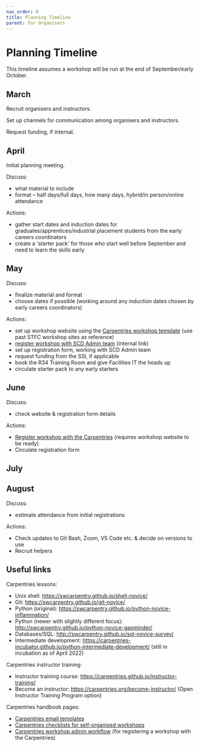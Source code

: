 ```yaml
---
nav_order: 0
title: Planning Timeline
parent: For Organisers
---
```



# Planning Timeline

This timeline assumes a workshop will be run at the end of September/early October.


## March

Recruit organisers and instructors.

Set up channels for communication among organisers and instructors.

Request funding, if internal.

## April

Initial planning meeting.

Discuss:
* what material to include
* format – half days/full days, how many days, hybrid/in person/online attendance

Actions:
* gather start dates and induction dates for graduates/apprentices/industrial placement students from the early careers coordinators
* create a 'starter pack' for those who start well before September and need to learn the skills early

## May

Discuss:
* finalize material and format
* choose dates if possible (working around any induction dates chosen by early careers coordinators)

Actions:
* set up workshop website using the [Carpentries workshop template](https://github.com/carpentries/workshop-template) (use past STFC workshop sites as reference)
* [register workshop with SCD Admin team](https://forms.office.com/Pages/ResponsePage.aspx?id=HDZmP36oWEGPYZnoLbPKyOAXRM1mGQFMqGGVhi0XNxFUMzhZVFRVNE43SlZQNDczMEtHMkpTMUNLOC4u) (internal link)
* set up registration form, working with SCD Admin team
* request funding from the SSI, if applicable
* book the R34 Training Room and give Facilities IT the heads up
* circulate starter pack to any early starters

## June

Discuss:
* check website & registration form details

Actions:
* [Register workshop with the Carpentries](https://amy.carpentries.org/forms/self-organised/) (requires workshop website to be ready)
* Circulate registration form

## July

## August

Discuss:
*	estimate attendance from initial registrations

Actions:
*	Check updates to Git Bash, Zoom, VS Code etc. & decide on versions to use
*	Recruit helpers



## Useful links

Carpentries lessons:
*	Unix shell: https://swcarpentry.github.io/shell-novice/
*	Git: https://swcarpentry.github.io/git-novice/
*	Python (original): https://swcarpentry.github.io/python-novice-inflammation/
*	Python (newer with slightly different focus): http://swcarpentry.github.io/python-novice-gapminder/
* Databases/SQL: http://swcarpentry.github.io/sql-novice-survey/
*	Intermediate development: https://carpentries-incubator.github.io/python-intermediate-development/ (still in incubation as of April 2022)

Carpentries instructor training:
*	Instructor training course: https://carpentries.github.io/instructor-training/
*	Become an instructor: https://carpentries.org/become-instructor/ (Open Instructor Training Program option)

Carpentries handbook pages:
* [Carpentries email templates](https://docs.carpentries.org/topic_folders/workshop_administration/email_templates.html)
* [Carpentries checklists for self-organised workshops](https://docs.carpentries.org/topic_folders/hosts_instructors/index.html#self-organised-workshop)
* [Carpentries workshop admin workflow](https://docs.carpentries.org/topic_folders/workshop_administration/workshop_admin_workflow.html#for-self-organised-workshops) (for registering a workshop with the Carpentries)
